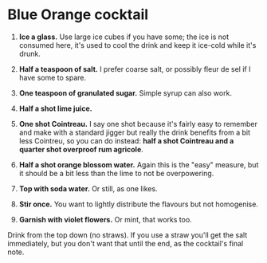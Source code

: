 # Blue Orange cocktail

1. **Ice a glass.**
   Use large ice cubes if you have some; the ice is not consumed here, it's used to cool the drink and keep it ice-cold while it's drunk.

2. **Half a teaspoon of salt.**
   I prefer coarse salt, or possibly fleur de sel if I have some to spare.

3. **One teaspoon of granulated sugar.**
   Simple syrup can also work.

4. **Half a shot lime juice.**

5. **One shot Cointreau.**
   I say one shot because it's fairly easy to remember and make with a standard jigger but really the drink benefits from a bit less Cointreu, so you can do instead:
   **half a shot Cointreau and a quarter shot overproof rum agricole**.

6. **Half a shot orange blossom water.**
   Again this is the "easy" measure, but it should be a bit less than the lime to not be overpowering.

7. **Top with soda water.**
   Or still, as one likes.

8. **Stir once.**
   You want to lightly distribute the flavours but not homogenise.

9. **Garnish with violet flowers.**
   Or mint, that works too.

Drink from the top down (no straws).
If you use a straw you'll get the salt immediately, but you don't want that until the end, as the cocktail's final note.
